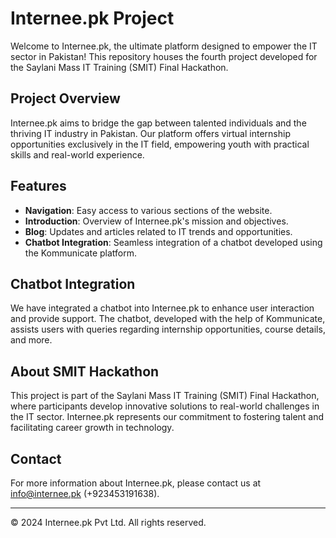 # Internee.pk Project

Welcome to Internee.pk, the ultimate platform designed to empower the IT sector in Pakistan! This repository houses the fourth project developed for the Saylani Mass IT Training (SMIT) Final Hackathon.

## Project Overview

Internee.pk aims to bridge the gap between talented individuals and the thriving IT industry in Pakistan. Our platform offers virtual internship opportunities exclusively in the IT field, empowering youth with practical skills and real-world experience.

## Features

- **Navigation**: Easy access to various sections of the website.
- **Introduction**: Overview of Internee.pk's mission and objectives.
- **Blog**: Updates and articles related to IT trends and opportunities.
- **Chatbot Integration**: Seamless integration of a chatbot developed using the Kommunicate platform.
  
## Chatbot Integration

We have integrated a chatbot into Internee.pk to enhance user interaction and provide support. The chatbot, developed with the help of Kommunicate, assists users with queries regarding internship opportunities, course details, and more.

## About SMIT Hackathon

This project is part of the Saylani Mass IT Training (SMIT) Final Hackathon, where participants develop innovative solutions to real-world challenges in the IT sector. Internee.pk represents our commitment to fostering talent and facilitating career growth in technology.

## Contact

For more information about Internee.pk, please contact us at [info@internee.pk](mailto:info@internee.pk)  (+923453191638).

---

© 2024 Internee.pk Pvt Ltd. All rights reserved.
